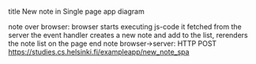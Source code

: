 title New note in Single page app diagram

note over browser:
browser starts executing js-code it fetched from the server
the event handler creates a new note and add to the list,
rerenders the note list on the page
end note
browser->server: HTTP POST https://studies.cs.helsinki.fi/exampleapp/new_note_spa
